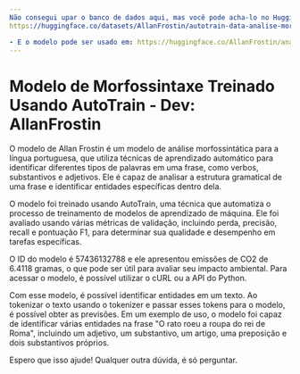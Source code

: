 ```yaml
---
Não consegui upar o banco de dados aqui, mas você pode acha-lo no Hugging face, os dados treinados foram:
https://huggingface.co/datasets/AllanFrostin/autotrain-data-analise-morfosintatica-ptbr:

- E o modelo pode ser usado em: https://huggingface.co/AllanFrostin/analise-morfossintatica-ptbr
---
```


# Modelo de Morfossintaxe Treinado Usando AutoTrain - Dev: AllanFrostin

O modelo de Allan Frostin é um modelo de análise morfossintática para a língua portuguesa, que utiliza técnicas de aprendizado automático para identificar diferentes tipos de palavras em uma frase, como verbos, substantivos e adjetivos. Ele é capaz de analisar a estrutura gramatical de uma frase e identificar entidades específicas dentro dela.

O modelo foi treinado usando AutoTrain, uma técnica que automatiza o processo de treinamento de modelos de aprendizado de máquina. Ele foi avaliado usando várias métricas de validação, incluindo perda, precisão, recall e pontuação F1, para determinar sua qualidade e desempenho em tarefas específicas.

O ID do modelo é 57436132788 e ele apresentou emissões de CO2 de 6.4118 gramas, o que pode ser útil para avaliar seu impacto ambiental. Para acessar o modelo, é possível utilizar o cURL ou a API do Python.

Com esse modelo, é possível identificar entidades em um texto. Ao tokenizar o texto usando o tokenizer e passar esses tokens para o modelo, é possível obter as previsões. Em um exemplo de uso, o modelo foi capaz de identificar várias entidades na frase "O rato roeu a roupa do rei de Roma", incluindo um adjetivo, um substantivo, um artigo, uma preposição e dois substantivos próprios.

Espero que isso ajude! Qualquer outra dúvida, é só perguntar.


``` AllanFrostin
